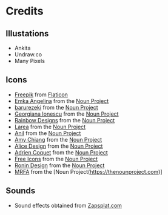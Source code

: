 # Credits

## Illustations

- Ankita
- Undraw.co
- Many Pixels

## Icons

- [Freepik](https://www.flaticon.com/authors/freepik) from [Flaticon](https://www.flaticon.com/)
- [Emka Angelina](https://thenounproject.com/jackmoyko/) from the [Noun Project](https://thenounproject.com)
- [barurezeki](https://thenounproject.com/barurezeki10/) from the [Noun Project](https://thenounproject.com)
- [Georgiana Ionescu](https://thenounproject.com/georgiana.ionescu/) from the [Noun Project](https://thenounproject.com)
- [Rainbow Designs](https://thenounproject.com/iahmadali26/) from the [Noun Project](https://thenounproject.com)
- [Larea](https://thenounproject.com/lareadesign) from the [Noun Project](https://thenounproject.com)
- [Anil](https://thenounproject.com/kiranshastry15) from the [Noun Project](https://thenounproject.com)
- [Amy Chiang](https://thenounproject.com/amyc) from the [Noun Project](https://thenounproject.com)
- [Alice Design](https://thenounproject.com/rose-alice-design) from the [Noun Project](https://thenounproject.com)
- [Adrien Coquet](https://thenounproject.com/coquet_adrien) from the [Noun Project](https://thenounproject.com)
- [Free Icons](https://thenounproject.com/engineeratanalysis) from the [Noun Project](https://thenounproject.com)
- [Ronin Design](https://thenounproject.com/ronindesign.id) from the [Noun Project](https://thenounproject.com)
- [MRFA](https://thenounproject.com/mrfa) from the [Noun Project(https://thenounproject.com)]

## Sounds

- Sound effects obtained from [Zapsplat.com](https://www.zapsplat.com)
